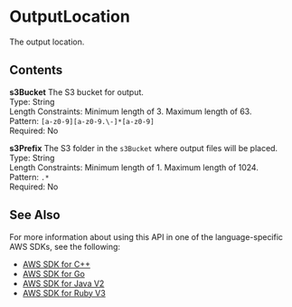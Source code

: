 # OutputLocation<a name="API_OutputLocation"></a>

The output location\.

## Contents<a name="API_OutputLocation_Contents"></a>

 **s3Bucket**   <a name="robomaker-Type-OutputLocation-s3Bucket"></a>
The S3 bucket for output\.  
Type: String  
Length Constraints: Minimum length of 3\. Maximum length of 63\.  
Pattern: `[a-z0-9][a-z0-9.\-]*[a-z0-9]`   
Required: No

 **s3Prefix**   <a name="robomaker-Type-OutputLocation-s3Prefix"></a>
The S3 folder in the `s3Bucket` where output files will be placed\.  
Type: String  
Length Constraints: Minimum length of 1\. Maximum length of 1024\.  
Pattern: `.*`   
Required: No

## See Also<a name="API_OutputLocation_SeeAlso"></a>

For more information about using this API in one of the language\-specific AWS SDKs, see the following:
+  [AWS SDK for C\+\+](https://docs.aws.amazon.com/goto/SdkForCpp/robomaker-2018-06-29/OutputLocation) 
+  [AWS SDK for Go](https://docs.aws.amazon.com/goto/SdkForGoV1/robomaker-2018-06-29/OutputLocation) 
+  [AWS SDK for Java V2](https://docs.aws.amazon.com/goto/SdkForJavaV2/robomaker-2018-06-29/OutputLocation) 
+  [AWS SDK for Ruby V3](https://docs.aws.amazon.com/goto/SdkForRubyV3/robomaker-2018-06-29/OutputLocation) 